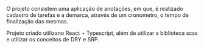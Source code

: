 O projeto consistem uma aplicação de anotações, em que, é realizado cadastro de tarefas e a demarca, através de um cronometro, o tempo de finalização das mesmas.

Projeto criado utilizano React + Typescript, além de utilizar a biblioteca scss e utilizar os conceitos de DRY e SRP.

